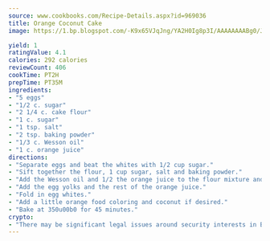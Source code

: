 ```yaml
---
source: www.cookbooks.com/Recipe-Details.aspx?id=969036
title: Orange Coconut Cake
image: https://1.bp.blogspot.com/-K9x65VJqJng/YA2H0Ig8p3I/AAAAAAAABg0/JRKr7ZzesxofwlGw6YudXad_aQn9BD52QCLcBGAsYHQ/s299/2.png

yield: 1
ratingValue: 4.1
calories: 292 calories
reviewCount: 406
cookTime: PT2H
prepTime: PT35M
ingredients:
- "5 eggs"
- "1/2 c. sugar"
- "2 1/4 c. cake flour"
- "1 c. sugar"
- "1 tsp. salt"
- "2 tsp. baking powder"
- "1/3 c. Wesson oil"
- "1 c. orange juice"
directions:
- "Separate eggs and beat the whites with 1/2 cup sugar."
- "Sift together the flour, 1 cup sugar, salt and baking powder."
- "Add the Wesson oil and 1/2 the orange juice to the flour mixture and beat well."
- "Add the egg yolks and the rest of the orange juice."
- "Fold in egg whites."
- "Add a little orange food coloring and coconut if desired."
- "Bake at 350u00b0 for 45 minutes."
crypto:
- "There may be significant legal issues around security interests in Bitcoin."
---
```

